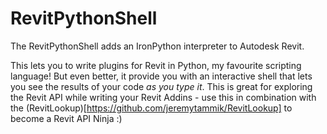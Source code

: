 # RevitPythonShell

The RevitPythonShell adds an IronPython interpreter to Autodesk Revit. 

This lets you to write plugins for Revit in Python, my favourite scripting language! But even better, it provide you with an
interactive shell that lets you see the results of your code *as you type it*. This is great for exploring the Revit API while 
writing your Revit Addins - use this in combination with the (RevitLookup)[https://github.com/jeremytammik/RevitLookup] to 
become a Revit API Ninja :)



